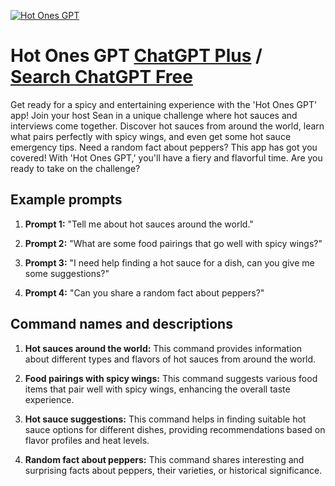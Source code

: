 
[![Hot Ones GPT](https://files.oaiusercontent.com/file-dBH6EjGimgDIWVuhENIKalA9?se=2123-10-21T01%3A00%3A44Z&sp=r&sv=2021-08-06&sr=b&rscc=max-age%3D31536000%2C%20immutable&rscd=attachment%3B%20filename%3Df15f3eba-451e-48d8-930b-e8f3edbe3a3a.png&sig=wQQOPUzlD4QD0LNBXrMNqMLOt/Xo%2BGMdiOq1q7hqQFM%3D)](https://chat.openai.com/g/g-PVkSgxXqE-hot-ones-gpt)

# Hot Ones GPT [ChatGPT Plus](https://chat.openai.com/g/g-PVkSgxXqE-hot-ones-gpt) / [Search ChatGPT Free](https://gptcall.net/index.html#/?search=Hot%20Ones%20GPT)

Get ready for a spicy and entertaining experience with the 'Hot Ones GPT' app! Join your host Sean in a unique challenge where hot sauces and interviews come together. Discover hot sauces from around the world, learn what pairs perfectly with spicy wings, and even get some hot sauce emergency tips. Need a random fact about peppers? This app has got you covered! With 'Hot Ones GPT,' you'll have a fiery and flavorful time. Are you ready to take on the challenge?

## Example prompts

1. **Prompt 1:** "Tell me about hot sauces around the world."

2. **Prompt 2:** "What are some food pairings that go well with spicy wings?"

3. **Prompt 3:** "I need help finding a hot sauce for a dish, can you give me some suggestions?"

4. **Prompt 4:** "Can you share a random fact about peppers?"

## Command names and descriptions

1. **Hot sauces around the world:** This command provides information about different types and flavors of hot sauces from around the world.

2. **Food pairings with spicy wings:** This command suggests various food items that pair well with spicy wings, enhancing the overall taste experience.

3. **Hot sauce suggestions:** This command helps in finding suitable hot sauce options for different dishes, providing recommendations based on flavor profiles and heat levels.

4. **Random fact about peppers:** This command shares interesting and surprising facts about peppers, their varieties, or historical significance.


